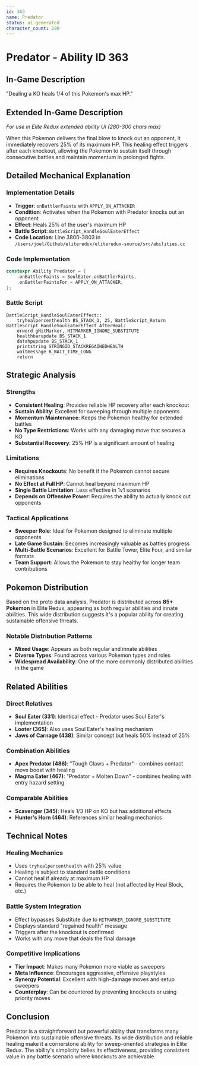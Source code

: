 ```yaml
---
id: 363
name: Predator
status: ai-generated
character_count: 280
---
```


# Predator - Ability ID 363

## In-Game Description
"Dealing a KO heals 1/4 of this Pokemon's max HP."

## Extended In-Game Description
*For use in Elite Redux extended ability UI (280-300 chars max)*

When this Pokemon delivers the final blow to knock out an opponent, it immediately recovers 25% of its maximum HP. This healing effect triggers after each knockout, allowing the Pokemon to sustain itself through consecutive battles and maintain momentum in prolonged fights.

## Detailed Mechanical Explanation

### Implementation Details
- **Trigger**: `onBattlerFaints` with `APPLY_ON_ATTACKER`
- **Condition**: Activates when the Pokemon with Predator knocks out an opponent
- **Effect**: Heals 25% of the user's maximum HP
- **Battle Script**: `BattleScript_HandleSoulEaterEffect`
- **Code Location**: Line 3800-3803 in `/Users/joel/Github/eliteredux/eliteredux-source/src/abilities.cc`

### Code Implementation
```cpp
constexpr Ability Predator = {
    .onBattlerFaints = SoulEater.onBattlerFaints,
    .onBattlerFaintsFor = APPLY_ON_ATTACKER,
};
```

### Battle Script
```assembly
BattleScript_HandleSoulEaterEffect::
    tryhealpercenthealth BS_STACK_1, 25, BattleScript_Return
BattleScript_HandleSoulEaterEffect_AfterHeal:
    orword gHitMarker, HITMARKER_IGNORE_SUBSTITUTE
    healthbarupdate BS_STACK_1
    datahpupdate BS_STACK_1
    printstring STRINGID_STACKREGAINEDHEALTH
    waitmessage B_WAIT_TIME_LONG
    return
```

## Strategic Analysis

### Strengths
- **Consistent Healing**: Provides reliable HP recovery after each knockout
- **Sustain Ability**: Excellent for sweeping through multiple opponents
- **Momentum Maintenance**: Keeps the Pokemon healthy for extended battles
- **No Type Restrictions**: Works with any damaging move that secures a KO
- **Substantial Recovery**: 25% HP is a significant amount of healing

### Limitations
- **Requires Knockouts**: No benefit if the Pokemon cannot secure eliminations
- **No Effect at Full HP**: Cannot heal beyond maximum HP
- **Single Battle Limitation**: Less effective in 1v1 scenarios
- **Depends on Offensive Power**: Requires the ability to actually knock out opponents

### Tactical Applications
- **Sweeper Role**: Ideal for Pokemon designed to eliminate multiple opponents
- **Late Game Sustain**: Becomes increasingly valuable as battles progress
- **Multi-Battle Scenarios**: Excellent for Battle Tower, Elite Four, and similar formats
- **Team Support**: Allows the Pokemon to stay healthy for longer team contributions

## Pokemon Distribution

Based on the proto data analysis, Predator is distributed across **85+ Pokemon** in Elite Redux, appearing as both regular abilities and innate abilities. This wide distribution suggests it's a popular ability for creating sustainable offensive threats.

### Notable Distribution Patterns
- **Mixed Usage**: Appears as both regular and innate abilities
- **Diverse Types**: Found across various Pokemon types and roles
- **Widespread Availability**: One of the more commonly distributed abilities in the game

## Related Abilities

### Direct Relatives
- **Soul Eater (331)**: Identical effect - Predator uses Soul Eater's implementation
- **Looter (365)**: Also uses Soul Eater's healing mechanism
- **Jaws of Carnage (438)**: Similar concept but heals 50% instead of 25%

### Combination Abilities
- **Apex Predator (486)**: "Tough Claws + Predator" - combines contact move boost with healing
- **Magma Eater (467)**: "Predator + Molten Down" - combines healing with entry hazard setting

### Comparable Abilities
- **Scavenger (345)**: Heals 1/3 HP on KO but has additional effects
- **Hunter's Horn (464)**: References similar healing mechanics

## Technical Notes

### Healing Mechanics
- Uses `tryhealpercenthealth` with 25% value
- Healing is subject to standard battle conditions
- Cannot heal if already at maximum HP
- Requires the Pokemon to be able to heal (not affected by Heal Block, etc.)

### Battle System Integration
- Effect bypasses Substitute due to `HITMARKER_IGNORE_SUBSTITUTE`
- Displays standard "regained health" message
- Triggers after the knockout is confirmed
- Works with any move that deals the final damage

### Competitive Implications
- **Tier Impact**: Makes many Pokemon more viable as sweepers
- **Meta Influence**: Encourages aggressive, offensive playstyles
- **Synergy Potential**: Excellent with high-damage moves and setup sweepers
- **Counterplay**: Can be countered by preventing knockouts or using priority moves

## Conclusion

Predator is a straightforward but powerful ability that transforms many Pokemon into sustainable offensive threats. Its wide distribution and reliable healing make it a cornerstone ability for sweep-oriented strategies in Elite Redux. The ability's simplicity belies its effectiveness, providing consistent value in any battle scenario where knockouts are achievable.